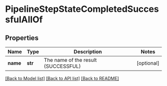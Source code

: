 # PipelineStepStateCompletedSuccessfulAllOf

## Properties
Name | Type | Description | Notes
------------ | ------------- | ------------- | -------------
**name** | **str** | The name of the result (SUCCESSFUL) | [optional] 

[[Back to Model list]](../README.md#documentation-for-models) [[Back to API list]](../README.md#documentation-for-api-endpoints) [[Back to README]](../README.md)



